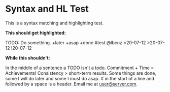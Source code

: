 # Syntax and HL Test

This is a syntax matching and highlighting test.

**This should get highlighted:**

TODO: Do something. +later +asap +done #test @lbcnz =20-07-12 >20-07-12 !20-07-12 

**While this shouldn't:**

In the middle of a sentence a TODO isn't a todo. Commitment + Time = Achievements! Consistency > short-term results. Some things are done, some I will do later and some I must do asap. # in the start of a line and followed by a space is a header. Email me at user@server.com.
